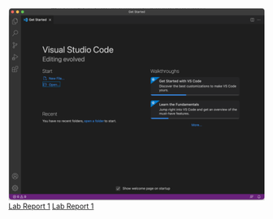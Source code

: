 ![Image](screenshotlab1.png)
[Lab Report 1](lab-report-1-week-2.html)
[Lab Report 1](https://rinakaura.github.io/cse-15l-lab-reports/lab-report-1-week-2.html)
